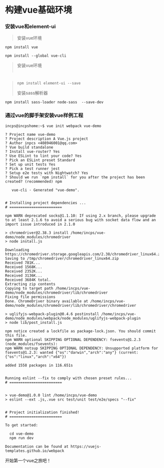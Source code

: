 # 构建vue基础环境

### 安装vue和element-ui

> 安装vue环境

```
npm install vue

npm install --global vue-cli
```

> 安装vue环境
>
> ```
>
> ```

```

```

> ```
> npm install element-ui --save
> ```
>
> 安装sass解析器

```
npm install sass-loader node-sass  --save-dev
```

### 

### 通过vue的脚手架安装vue样例工程

    incps@incpshome:~$ vue init webpack vue-demo

    ? Project name vue-demo
    ? Project description A Vue.js project
    ? Author inpcs <408946001@qq.com>
    ? Vue build standalone
    ? Install vue-router? Yes
    ? Use ESLint to lint your code? Yes
    ? Pick an ESLint preset Standard
    ? Set up unit tests Yes
    ? Pick a test runner jest
    ? Setup e2e tests with Nightwatch? Yes
    ? Should we run `npm install` for you after the project has been created? (recommended) npm

       vue-cli · Generated "vue-demo".


    # Installing project dependencies ...
    # ========================

    npm WARN deprecated socks@1.1.10: If using 2.x branch, please upgrade to at least 2.1.6 to avoid a serious bug with socket data flow and an import issue introduced in 2.1.0

    > chromedriver@2.38.3 install /home/incps/vue-demo/node_modules/chromedriver
    > node install.js

    Downloading https://chromedriver.storage.googleapis.com/2.38/chromedriver_linux64.zip
    Saving to /tmp/chromedriver/chromedriver_linux64.zip
    Received 781K...
    Received 1568K...
    Received 2352K...
    Received 3136K...
    Received 3684K total.
    Extracting zip contents
    Copying to target path /home/incps/vue-demo/node_modules/chromedriver/lib/chromedriver
    Fixing file permissions
    Done. ChromeDriver binary available at /home/incps/vue-demo/node_modules/chromedriver/lib/chromedriver/chromedriver

    > uglifyjs-webpack-plugin@0.4.6 postinstall /home/incps/vue-demo/node_modules/webpack/node_modules/uglifyjs-webpack-plugin
    > node lib/post_install.js

    npm notice created a lockfile as package-lock.json. You should commit this file.
    npm WARN optional SKIPPING OPTIONAL DEPENDENCY: fsevents@1.2.3 (node_modules/fsevents):
    npm WARN notsup SKIPPING OPTIONAL DEPENDENCY: Unsupported platform for fsevents@1.2.3: wanted {"os":"darwin","arch":"any"} (current: {"os":"linux","arch":"x64"})

    added 1558 packages in 116.651s


    Running eslint --fix to comply with chosen preset rules...
    # ========================


    > vue-demo@1.0.0 lint /home/incps/vue-demo
    > eslint --ext .js,.vue src test/unit test/e2e/specs "--fix"


    # Project initialization finished!
    # ========================

    To get started:

      cd vue-demo
      npm run dev

    Documentation can be found at https://vuejs-templates.github.io/webpack

开始第一个vue之旅吧！

